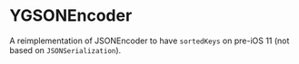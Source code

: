 # YGSONEncoder

A reimplementation of JSONEncoder to have `sortedKeys` on pre-iOS 11 (not based on `JSONSerialization`).
